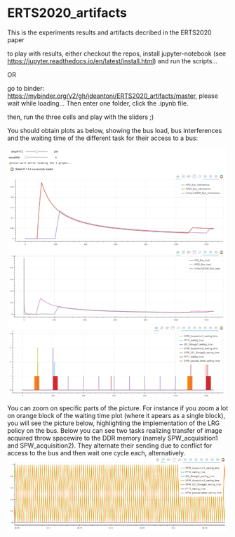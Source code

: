 # ERTS2020_artifacts
This is the experiments results and artifacts decribed in the ERTS2020 paper

to play with results, either checkout the repos, install jupyter-notebook (see https://jupyter.readthedocs.io/en/latest/install.html) and run the scripts...

OR

go to binder: https://mybinder.org/v2/gh/jdeantoni/ERTS2020_artifacts/master, please wait while loading... Then
enter one folder, click the .ipynb file.

then, run the three cells and play with the sliders ;)

You should obtain plots as below, showing the bus load, bus interferences and the waiting time of the different task for their access to a bus:

![results1](picts/noSafety_noPrio_200_0_small.png)

You can zoom on specific parts of the picture. For instance if you zoom a lot on orange block of the waiting time plot (where it apears as a single block), you will see the picture below, highlighting the implementation of the LRG policy on the bus. Below you can see two tasks realizing transfer of image acquired throw spacewire to the DDR memory (namely SPW_acquisition1 and SPW_acquisition2). They alternate their sending due to conflict for access to the bus and then wait one cycle each, alternatively. 
![zoomLRGpolicy](picts/zoomLRGpolicy.png)

